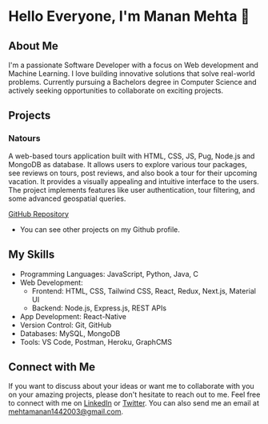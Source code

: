 # Hello Everyone, I'm Manan Mehta 👋

## About Me
I'm a passionate Software Developer with a focus on Web development and Machine Learning. I love building innovative solutions that solve real-world problems. Currently pursuing a Bachelors degree in Computer Science and actively seeking opportunities to collaborate on exciting projects.

## Projects

### Natours
A web-based tours application built with HTML, CSS, JS, Pug, Node.js and MongoDB as database. It allows users to explore various tour packages, see reviews on tours, post reviews, and also book a tour for their upcoming vacation. It provides a visually appealing and intuitive interface to the users. The project implements features like user authentication, tour filtering, and some advanced geospatial queries.

[GitHub Repository](https://github.com/MananMehta1404/Natours)

- You can see other projects on my Github profile.

## My Skills

- Programming Languages: JavaScript, Python, Java, C
- Web Development: 
   - Frontend: HTML, CSS, Tailwind CSS, React, Redux, Next.js, Material UI
   - Backend: Node.js, Express.js, REST APIs
- App Development: React-Native
- Version Control: Git, GitHub
- Databases: MySQL, MongoDB
- Tools: VS Code, Postman, Heroku, GraphCMS

## Connect with Me
If you want to discuss about your ideas or want me to collaborate with you on your amazing projects, please don't hesitate to reach out to me. Feel free to connect with me on [LinkedIn](https://www.linkedin.com/in/mananmehta1404) or [Twitter](https://www.twitter.com/MananMehta1404). You can also send me an email at mehtamanan1442003@gmail.com.


<!---
MananMehta1404/MananMehta1404 is a ✨ special ✨ repository because its `README.md` (this file) appears on your GitHub profile.
You can click the Preview link to take a look at your changes.
--->
